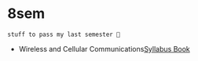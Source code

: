 # 8sem

`stuff to pass my last semester 🥳`

- Wireless and Cellular Communications[Syllabus](./wcc.pdf)[ Book](./wcc-book.pdf)
